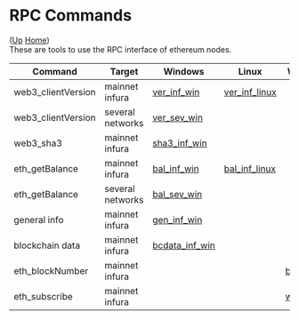 # RPC Commands

([Up](..) [Home](..\..))<br>
These are tools to use the RPC interface of ethereum nodes.

| Command            | Target            | Windows          | Linux             | Website
| ----               | ----              | ------------     |-----------        | ----------
| web3_clientVersion | mainnet infura    | [ver_inf_win]    | [ver_inf_linux]
| web3_clientVersion | several networks  | [ver_sev_win]    |
| web3_sha3          | mainnet infura    | [sha3_inf_win]
| eth_getBalance     | mainnet infura    | [bal_inf_win]    | [bal_inf_linux]
| eth_getBalance     | several networks  | [bal_sev_win]    |
| general info       | mainnet infura    | [gen_inf_win]
| blockchain data    | mainnet infura    | [bcdata_inf_win]
| eth_blockNumber    | mainnet infura    |                  |                   | [blocknr]
| eth_subscribe      | mainnet infura    |                  |                   | [wsblocks]

[ver_inf_win]:      https://github.com/web3examples/ethereum/blob/master/rpc/web3_clientVersion_mainnet.infura.io.cmd 
[ver_inf_linux]:    https://github.com/web3examples/ethereum/blob/master/rpc/web3_clientVersion_mainnet.infura.io
[ver_sev_win]:      https://github.com/web3examples/ethereum/blob/master/rpc/web3_clientVersion_several_networks.cmd
[bal_inf_win]:      https://github.com/web3examples/ethereum/blob/master/rpc/eth_getBalance_mainnet.infura.io.cmd
[bal_inf_linux]:    https://github.com/web3examples/ethereum/blob/master/rpc/eth_getBalance_mainnet.infura.io
[bal_sev_win]:      https://github.com/web3examples/ethereum/blob/master/rpc/eth_getBalance_several_networks.cmd
[gen_inf_win]:      https://github.com/web3examples/ethereum/blob/master/rpc/general_info_mainnet.infura.io.cmd
[sha3_inf_win]:     https://github.com/web3examples/ethereum/blob/master/rpc/web3_sha3_mainnet.infura.io.cmd
[bcdata_inf_win]:   https://github.com/web3examples/ethereum/blob/master/rpc/bcdata_mainnet.infura.io.cmd
[blocknr]:          https://web3examples/ethereum/rpc/blocknr.html
[wsblocks]:         https://web3examples/ethereum/rpc/wsblocks.html
